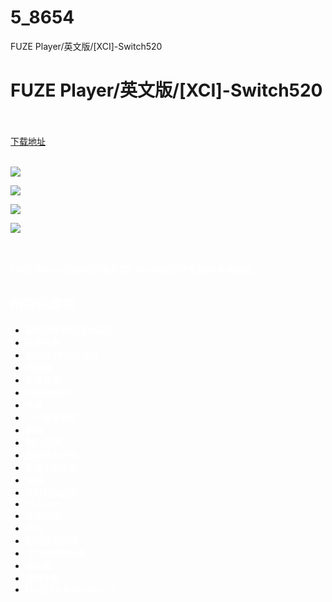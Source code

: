 # 5_8654
FUZE Player/英文版/[XCI]-Switch520
# FUZE Player/英文版/[XCI]-Switch520
 <br/></br>
[下载地址](https://www.switch520.cc/article/8654 "下载地址")
<br/></br>

<p><span style="color: #ffffff;"><strong><img src="https://www.switch520.cc/muke_img/upload_art_editor_20201229-1_3e16d23b07cf8133f9cb27277bc29afa.jpg"></strong></span></p>
<p><span style="color: #ffffff;"><strong><img src="https://www.switch520.cc/muke_img/upload_art_editor_20201229-1_2b5a4cb0ad35f02f0e2f43800ced47ed.jpg"></strong></span></p>
<p><span style="color: #ffffff;"><strong><img src="https://www.switch520.cc/muke_img/upload_art_editor_20201229-1_f6f7fb7bf0088e91b0dcf17475b4dd22.jpg"></strong></span></p>
<p><span style="color: #ffffff;"><strong><img src="https://www.switch520.cc/muke_img/upload_art_editor_20201229-1_4afc5ba2926dfea2ad89ad48c41c33f1.jpg">&nbsp;</strong></span></p>
<p>&nbsp;</p>
<p><span style="color: #ffffff;"><strong>FUZE Player包括FUZE和FUZE Arena社区开发的20多种游戏。</strong></span></p>
<h2 id="title-0"><span style="color: #ffffff;"><strong>附带的游戏：</strong></span></h2>
<ul>
<li><span style="color: #ffffff;"><strong>超级巨型竞技场冲击波</strong></span></li>
<li><span style="color: #ffffff;"><strong>快餐头晕</strong></span></li>
<li><span style="color: #ffffff;"><strong>疯狂的3D射击游戏</strong></span></li>
<li><span style="color: #ffffff;"><strong>类固醇</strong></span></li>
<li><span style="color: #ffffff;"><strong>忍者卷轴</strong></span></li>
<li><span style="color: #ffffff;"><strong>知道你的Pla！</strong></span></li>
<li><span style="color: #ffffff;"><strong>炸弹</strong></span></li>
<li><span style="color: #ffffff;"><strong>小行星导航仪</strong></span></li>
<li><span style="color: #ffffff;"><strong>象棋</strong></span></li>
<li><span style="color: #ffffff;"><strong>耐心纸牌</strong></span></li>
<li><span style="color: #ffffff;"><strong>超级激光冲击</strong></span></li>
<li><span style="color: #ffffff;"><strong>高速公路记忆</strong></span></li>
<li><span style="color: #ffffff;"><strong>导弹</strong></span></li>
<li><span style="color: #ffffff;"><strong>从红地狱逃脱</strong></span></li>
<li><span style="color: #ffffff;"><strong>Vi-Race</strong></span></li>
<li><span style="color: #ffffff;"><strong>动漫超跳</strong></span></li>
<li><span style="color: #ffffff;"><strong>达豆</strong></span></li>
<li><span style="color: #ffffff;"><strong>形状迷你游戏</strong></span></li>
<li><span style="color: #ffffff;"><strong>立方体拼图玩具</strong></span></li>
<li><span style="color: #ffffff;"><strong>溜冰猫</strong></span></li>
<li><span style="color: #ffffff;"><strong>滑翔伞拍</strong></span></li>
<li><span style="color: #ffffff;"><strong>FUZE Fit Adventure 2</strong></span></li>
</ul>
<p><span style="color: #ffffff;"><strong>&nbsp;</strong></span></p>
<p><span style="color: #ffffff;"><strong>&nbsp;</strong></span></p>
